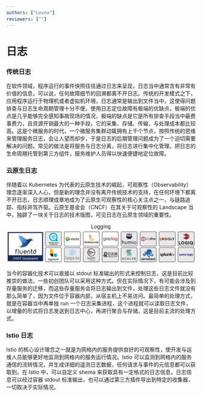 ```yaml
---
authors: ["Lovnx"]
reviewers: [""]
---
```


# 日志

### 传统日志

在软件领域，程序运行的事件快照往往通过日志来呈现，日志当中通常含有非常有价值的信息，可以说，任何故障细节的回溯都离不开日志。传统的开发模式之下，应用程序运行于物理机或者虚拟机环境，日志通常是输出到文件当中，这使得问题排查与日志生命周期管理十分不便。使用日志定位故障有极端的优缺点，极端的优点是几乎能够完全感知事故现场的情况，极端的缺点是它是所有排查手段当中最费事费力，且资源开销最大的一种手段，它的采集、存储、传输、与处理成本都比较高。这是个微服务的时代，一个微服务集群动辄拥有上千个节点，按照传统的思维来管理服务日志，会让人望而却步，于是日志的后期管理问题成为了一个迫切需要解决的问题。常见的做法是将服务与日志分离，将日志进行集中化管理，把日志的生命周期托管到第三方组件，服务维护人员得以快速便捷地定位故障。

### 云原生日志

伴随着以 Kubernetes 为代表的云原生技术的崛起，可观察性（Observability）理念逐渐深入人心，但是新的理念并没有离开传统技术的支持，在任何环境下都离不开日志，日志顺理成章地成为了云原生可观察性的核心关注点之一，与链路追踪、指标并驾齐驱。云原生基金会（CNCF）在其关于可观察性的 Landscape 当中，独辟了一块关于日志的技术版图，可见日志在云原生领域的重要性。

![CNCF Logging Landscape](../images/concepts-log-landscape.jpg)

当今的容器化技术可以直接以 stdout 标准输出的形式来控制日志，这是目前比较推崇的做法，一些初创团队可以采用这种方式。但在实际情况下，有可能会涉及到存量服务的迁移，而这些存量服务会将日志输出到文件，处理这些日志文件就没有那么简单了，因为文件位于容器内部，从宿主机上不易访问。最简单的处理方式，就是在容器当中再单独 run 一个日志采集进程，这个进程就可以读取日志文件，以增量的形式将日志发送到日志中心，再进行聚合与存储，这是目前主流的处理方式。

### Istio 日志

Istio 的核心设计理念之一就是为网格内的服务提供良好的可观察性，使开发与运维人员能够更好地监测到网格内的服务运行情况。Istio 可以监测到网格内的服务通信的流转情况，并生成详细的遥测日志数据，任何请求与事件的元信息都可以获取到。在 Istio 中，可以自定义 shema 来获取具有一定格式的日志信息，日志信息可以经过容器 stdout 标准输出，也可以通过第三方插件导出到特定的收集器，一切取决于实际情况。